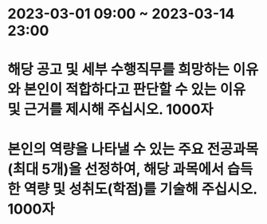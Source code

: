 # 2023-03-01 09:00 ~ 2023-03-14 23:00

# 해당 공고 및 세부 수행직무를 희망하는 이유와 본인이 적합하다고 판단할 수 있는 이유 및 근거를 제시해 주십시오. 1000자

# 본인의 역량을 나타낼 수 있는 주요 전공과목(최대 5개)을 선정하여, 해당 과목에서 습득한 역량 및 성취도(학점)를 기술해 주십시오. 1000자

